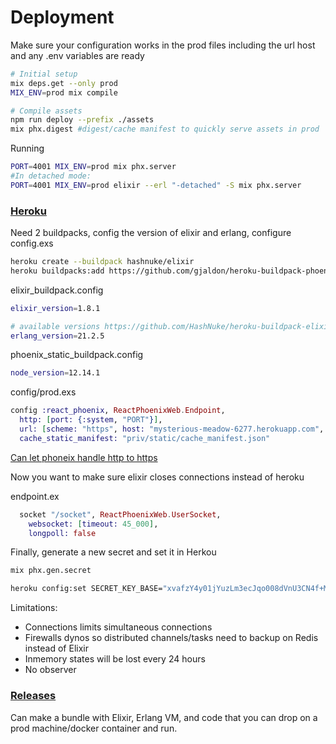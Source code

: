 # Deployment

Make sure your configuration works in the prod files including the url host and any .env variables are ready

```bash
# Initial setup
mix deps.get --only prod
MIX_ENV=prod mix compile

# Compile assets
npm run deploy --prefix ./assets
mix phx.digest #digest/cache manifest to quickly serve assets in prod
```

Running

```bash
PORT=4001 MIX_ENV=prod mix phx.server
#In detached mode:
PORT=4001 MIX_ENV=prod elixir --erl "-detached" -S mix phx.server
```

### [Heroku](https://hexdocs.pm/phoenix/heroku.html)

Need 2 buildpacks, config the version of elixir and erlang, configure config.exs

```bash
heroku create --buildpack hashnuke/elixir
heroku buildpacks:add https://github.com/gjaldon/heroku-buildpack-phoenix-static.git
```

elixir_buildpack.config

```bash
elixir_version=1.8.1

# available versions https://github.com/HashNuke/heroku-buildpack-elixir-otp-builds/blob/master/otp-versions
erlang_version=21.2.5
```

phoenix_static_buildpack.config

```bash
node_version=12.14.1
```

config/prod.exs

```elixir
config :react_phoenix, ReactPhoenixWeb.Endpoint,
  http: [port: {:system, "PORT"}],
  url: [scheme: "https", host: "mysterious-meadow-6277.herokuapp.com", port: 443],
  cache_static_manifest: "priv/static/cache_manifest.json"
```

[Can let phoneix handle http to https](https://hexdocs.pm/phoenix/using_ssl.html#force-ssl)

Now you want to make sure elixir closes connections instead of heroku

endpoint.ex

```elixir
  socket "/socket", ReactPhoenixWeb.UserSocket,
    websocket: [timeout: 45_000],
    longpoll: false
```

Finally, generate a new secret and set it in Herkou

```bash
mix phx.gen.secret
```

```bash
heroku config:set SECRET_KEY_BASE="xvafzY4y01jYuzLm3ecJqo008dVnU3CN4f+MamNd1Zue4pXvfvUjbiXT8akaIF53"
```

Limitations: 

- Connections limits simultaneous connections
- Firewalls dynos so distributed channels/tasks need to backup on Redis instead of Elixir
- Inmemory states will be lost every 24 hours
- No observer

### [Releases](https://hexdocs.pm/phoenix/releases.html)

Can make a bundle with Elixir, Erlang VM, and code that you can drop on a prod machine/docker container and run.

